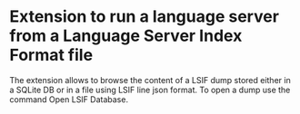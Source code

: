# Extension to run a language server from a Language Server Index Format file

The extension allows to browse the content of a LSIF dump stored either in a SQLite DB or in a file using LSIF line json format. To open a dump use the command Open LSIF Database.